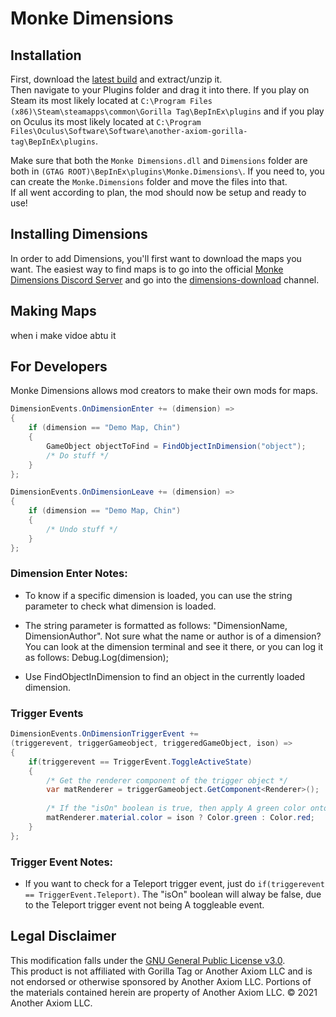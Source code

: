 # Monke Dimensions

## Installation
First, download the [latest build](https://github.com/Chin0303/Monke-Dimensions/releases/latest) and extract/unzip it.\
 Then navigate to your Plugins folder and drag it into there. If you play on Steam its most likely located at ```C:\Program Files (x86)\Steam\steamapps\common\Gorilla Tag\BepInEx\plugins``` and if you play on Oculus its most likely located at ```C:\Program Files\Oculus\Software\Software\another-axiom-gorilla-tag\BepInEx\plugins```. 

Make sure that both the `Monke Dimensions.dll` and `Dimensions` folder are both in `(GTAG ROOT)\BepInEx\plugins\Monke.Dimensions\`. If you need to, you can create the `Monke.Dimensions` folder and move the files into that.\
If all went according to plan, the mod should now be setup and ready to use!

## Installing Dimensions
In order to add Dimensions, you'll first want to download the maps you want. The easiest way to find maps is to go into the official [Monke Dimensions Discord Server](https://discord.gg/chin-s-server-1041450240135413890) and go into the [dimensions-download](https://discord.com/channels/1041450240135413890/1178592176997941290) channel.

## Making Maps
when i make vidoe abtu it

## For Developers

Monke Dimensions allows mod creators to make their own mods for maps.

```csharp
DimensionEvents.OnDimensionEnter += (dimension) =>
{
    if (dimension == "Demo Map, Chin")
    {
        GameObject objectToFind = FindObjectInDimension("object");
        /* Do stuff */
    }
};

DimensionEvents.OnDimensionLeave += (dimension) =>
{
    if (dimension == "Demo Map, Chin")
    {
        /* Undo stuff */
    }
};

```
### Dimension Enter Notes:
- To know if a specific dimension is loaded, you can use the string parameter to check what dimension is loaded.

- The string parameter is formatted as follows: "DimensionName, DimensionAuthor". Not sure what the name or author is of a dimension? You can look at the dimension terminal and see it there, or you can log it as follows: Debug.Log(dimension);

- Use FindObjectInDimension to find an object in the currently loaded dimension.

### Trigger Events
```csharp
DimensionEvents.OnDimensionTriggerEvent += 
(triggerevent, triggerGameobject, triggeredGameObject, ison) =>
{
    if(triggerevent == TriggerEvent.ToggleActiveState)
    {
        /* Get the renderer component of the trigger object */
        var matRenderer = triggerGameobject.GetComponent<Renderer>();
        
        /* If the "isOn" boolean is true, then apply A green color onto the Trigger Object (NOT the object that is getting triggered by the trigger object), if not apply A red color onto it. */
        matRenderer.material.color = ison ? Color.green : Color.red;
    }
};
```
### Trigger Event Notes:
- If you want to check for a Teleport trigger event, just do ```if(triggerevent == TriggerEvent.Teleport)```. The "isOn" boolean will alway be false, due to the Teleport trigger event not being A toggleable event.

## Legal Disclaimer
This modification falls under the [GNU General Public License v3.0](https://www.gnu.org/licenses/gpl-3.0.en.html).\
This product is not affiliated with Gorilla Tag or Another Axiom LLC and is not endorsed or otherwise sponsored by Another Axiom LLC. Portions of the materials contained herein are property of Another Axiom LLC. © 2021 Another Axiom LLC.